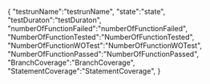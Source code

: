 {
"testrunName":"testrunName",
"state":"state",
"testDuraton":"testDuraton",
"numberOfFunctionFailed":"numberOfFunctionFailed",
"NumberOfFunctionTested":"NumberOfFunctionTested",
"NumberOfFunctionWOTest":"NumberOfFunctionWOTest",
"NumberOfFunctionPassed":"NumberOfFunctionPassed",
"BranchCoverage":"BranchCoverage",
"StatementCoverage":"StatementCoverage",
}
